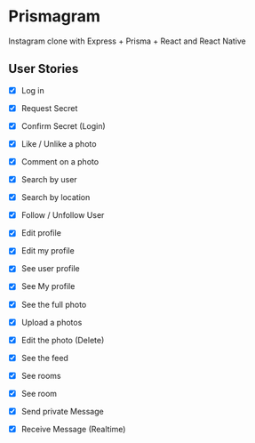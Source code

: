# Prismagram

Instagram clone with Express + Prisma + React and React Native

## User Stories

- [x] Log in
- [x] Request Secret
- [x] Confirm Secret (Login)
- [x] Like / Unlike a photo
- [x] Comment on a photo
- [x] Search by user
- [x] Search by location
- [x] Follow / Unfollow User
- [x] Edit profile
- [x] Edit my profile
- [x] See user profile
- [x] See My profile
- [x] See the full photo
- [x] Upload a photos
- [x] Edit the photo (Delete)
- [x] See the feed
- [x] See rooms
- [x] See room
- [x] Send private Message
- [x] Receive Message (Realtime)


